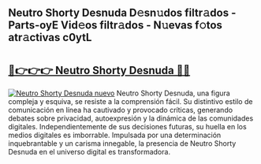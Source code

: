 ## Neutro Shorty Desnuda D𝚎sn𝚞dos filtr𝚊dos - Parts-oyE Vid𝚎os filtr𝚊dos - N𝚞evas f𝚘tos atr𝚊ctivas c0ytL

# <h2><a href="http://mb3hfc.tromn.icu/?c=Neutro+Shorty+Desnuda">🔗👉👉👉 Neutro Shorty Desnuda 🔗🔗</a></h2>

[![Neutro Shorty Desnuda nuevo](https://i.imgur.com/pEAQMta.gif)](http://mb3hfc.tromn.icu/?c=Neutro+Shorty+Desnuda)
Neutro Shorty Desnuda, una figura compleja y esquiva, se resiste a la comprensión fácil. Su distintivo estilo de comunicación en línea ha cautivado y provocado críticas, generando debates sobre privacidad, autoexpresión y la dinámica de las comunidades digitales. Independientemente de sus decisiones futuras, su huella en los medios digitales es imborrable. Impulsada por una determinación inquebrantable y un carisma innegable, la presencia de Neutro Shorty Desnuda en el universo digital es transformadora.
